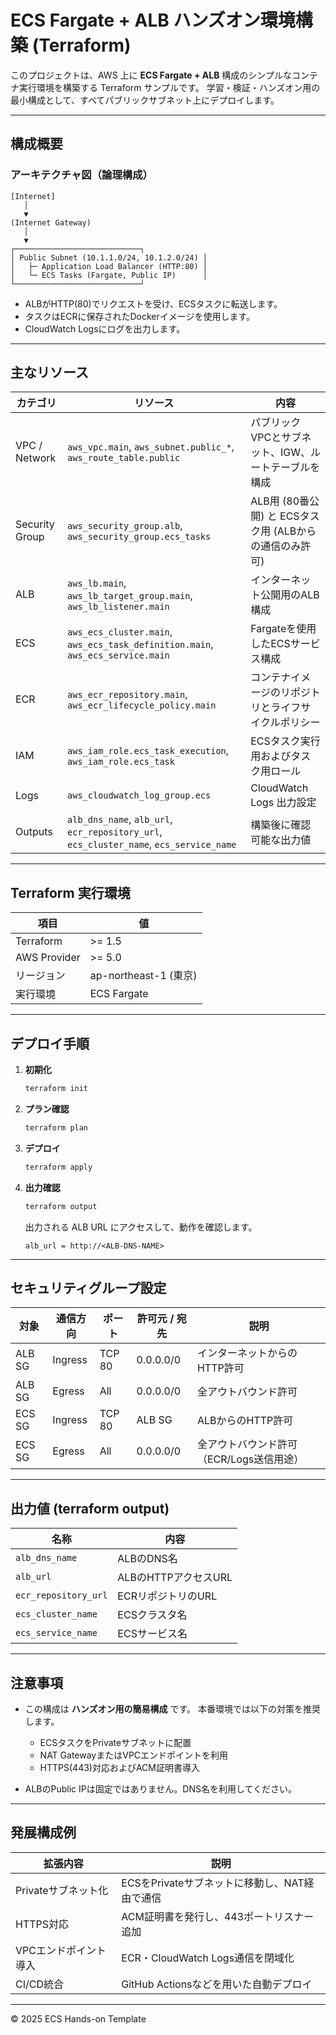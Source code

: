 # ECS Fargate + ALB ハンズオン環境構築 (Terraform)

このプロジェクトは、AWS 上に **ECS Fargate + ALB** 構成のシンプルなコンテナ実行環境を構築する Terraform サンプルです。
学習・検証・ハンズオン用の最小構成として、すべてパブリックサブネット上にデプロイします。

---

## 構成概要

### アーキテクチャ図（論理構成）

```
[Internet]
   │
   ▼
(Internet Gateway)
   │
   ▼
┌────────────────────────────┐
│ Public Subnet (10.1.1.0/24, 10.1.2.0/24) │
│   ├─ Application Load Balancer (HTTP:80) │
│   └─ ECS Tasks (Fargate, Public IP)      │
└────────────────────────────┘
```

* ALBがHTTP(80)でリクエストを受け、ECSタスクに転送します。
* タスクはECRに保存されたDockerイメージを使用します。
* CloudWatch Logsにログを出力します。

---

## 主なリソース

| カテゴリ           | リソース                                                                                    | 内容                                    |
| -------------- | --------------------------------------------------------------------------------------- | ------------------------------------- |
| VPC / Network  | `aws_vpc.main`, `aws_subnet.public_*`, `aws_route_table.public`                         | パブリックVPCとサブネット、IGW、ルートテーブルを構成         |
| Security Group | `aws_security_group.alb`, `aws_security_group.ecs_tasks`                                | ALB用 (80番公開) と ECSタスク用 (ALBからの通信のみ許可) |
| ALB            | `aws_lb.main`, `aws_lb_target_group.main`, `aws_lb_listener.main`                       | インターネット公開用のALB構成                      |
| ECS            | `aws_ecs_cluster.main`, `aws_ecs_task_definition.main`, `aws_ecs_service.main`          | Fargateを使用したECSサービス構成                 |
| ECR            | `aws_ecr_repository.main`, `aws_ecr_lifecycle_policy.main`                              | コンテナイメージのリポジトリとライフサイクルポリシー            |
| IAM            | `aws_iam_role.ecs_task_execution`, `aws_iam_role.ecs_task`                              | ECSタスク実行用およびタスク用ロール                   |
| Logs           | `aws_cloudwatch_log_group.ecs`                                                          | CloudWatch Logs 出力設定                  |
| Outputs        | `alb_dns_name`, `alb_url`, `ecr_repository_url`, `ecs_cluster_name`, `ecs_service_name` | 構築後に確認可能な出力値                          |

---

## Terraform 実行環境

| 項目           | 値                   |
| ------------ | ------------------- |
| Terraform    | >= 1.5              |
| AWS Provider | >= 5.0              |
| リージョン        | ap-northeast-1 (東京) |
| 実行環境         | ECS Fargate         |

---

## デプロイ手順

1. **初期化**

   ```bash
   terraform init
   ```

2. **プラン確認**

   ```bash
   terraform plan
   ```

3. **デプロイ**

   ```bash
   terraform apply
   ```

4. **出力確認**

   ```bash
   terraform output
   ```

   出力される ALB URL にアクセスして、動作を確認します。

   ```
   alb_url = http://<ALB-DNS-NAME>
   ```

---

## セキュリティグループ設定

| 対象     | 通信方向    | ポート    | 許可元 / 宛先  | 説明                       |
| ------ | ------- | ------ | --------- | ------------------------ |
| ALB SG | Ingress | TCP 80 | 0.0.0.0/0 | インターネットからのHTTP許可         |
| ALB SG | Egress  | All    | 0.0.0.0/0 | 全アウトバウンド許可               |
| ECS SG | Ingress | TCP 80 | ALB SG    | ALBからのHTTP許可             |
| ECS SG | Egress  | All    | 0.0.0.0/0 | 全アウトバウンド許可（ECR/Logs送信用途） |

---

## 出力値 (terraform output)

| 名称                   | 内容              |
| -------------------- | --------------- |
| `alb_dns_name`       | ALBのDNS名        |
| `alb_url`            | ALBのHTTPアクセスURL |
| `ecr_repository_url` | ECRリポジトリのURL    |
| `ecs_cluster_name`   | ECSクラスタ名        |
| `ecs_service_name`   | ECSサービス名        |

---

## 注意事項

* この構成は **ハンズオン用の簡易構成** です。
  本番環境では以下の対策を推奨します。

  * ECSタスクをPrivateサブネットに配置
  * NAT GatewayまたはVPCエンドポイントを利用
  * HTTPS(443)対応およびACM証明書導入
* ALBのPublic IPは固定ではありません。DNS名を利用してください。

---

## 発展構成例

| 拡張内容          | 説明                            |
| ------------- | ----------------------------- |
| Privateサブネット化 | ECSをPrivateサブネットに移動し、NAT経由で通信 |
| HTTPS対応       | ACM証明書を発行し、443ポートリスナー追加       |
| VPCエンドポイント導入  | ECR・CloudWatch Logs通信を閉域化     |
| CI/CD統合       | GitHub Actionsなどを用いた自動デプロイ    |

---

© 2025 ECS Hands-on Template
